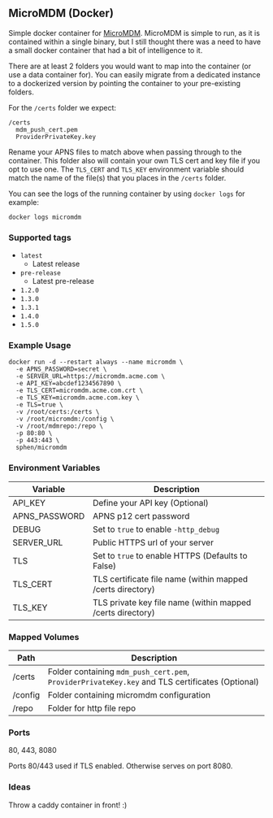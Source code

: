 ## MicroMDM (Docker)

Simple docker container for [MicroMDM][1].  MicroMDM is simple to run, as it is contained within a single binary, but I still thought there was a need to have a small docker container that had a bit of intelligence to it.

There are at least 2 folders you would want to map into the container (or use a data container for).  You can easily migrate from a dedicated instance to a dockerized version by pointing the container to your pre-existing folders.

For the `/certs` folder we expect:
```
/certs
  mdm_push_cert.pem
  ProviderPrivateKey.key
```
Rename your APNS files to match above when passing through to the container.  This folder also will contain your own TLS cert and key file if you opt to use one.  The `TLS_CERT` and `TLS_KEY` environment variable should match the name of the file(s) that you places in the `/certs` folder.

You can see the logs of the running container by using `docker logs` for example:
```
docker logs micromdm
```

### Supported tags

- `latest`
  - Latest release
- `pre-release`
  - Latest pre-release
- `1.2.0`
- `1.3.0`
- `1.3.1`
- `1.4.0`
- `1.5.0`

### Example Usage

```
docker run -d --restart always --name micromdm \
  -e APNS_PASSWORD=secret \
  -e SERVER_URL=https://micromdm.acme.com \
  -e API_KEY=abcdef1234567890 \
  -e TLS_CERT=micromdm.acme.com.crt \
  -e TLS_KEY=micromdm.acme.com.key \
  -e TLS=true \
  -v /root/certs:/certs \
  -v /root/micromdm:/config \
  -v /root/mdmrepo:/repo \
  -p 80:80 \
  -p 443:443 \
  sphen/micromdm
```

### Environment Variables

Variable | Description
--- | ---
API_KEY | Define your API key (Optional)
APNS_PASSWORD | APNS p12 cert password
DEBUG | Set to `true` to enable `-http_debug`
SERVER_URL | Public HTTPS url of your server
TLS | Set to `true` to enable HTTPS (Defaults to False)
TLS_CERT | TLS certificate file name (within mapped /certs directory)
TLS_KEY |TLS private key file name (within mapped /certs directory)

### Mapped Volumes

Path | Description
--- | ---
/certs | Folder containing `mdm_push_cert.pem`, `ProviderPrivateKey.key` and TLS certificates (Optional)
/config | Folder containing micromdm configuration
/repo | Folder for http file repo

### Ports

80, 443, 8080

Ports 80/443 used if TLS enabled.  Otherwise serves on port 8080.

### Ideas

Throw a caddy container in front! :)

[1]: https://micromdm.io
